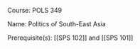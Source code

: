 




Course: POLS 349

Name: Politics of South-East Asia

Prerequisite(s): [[SPS 102]] and [[SPS 101]]